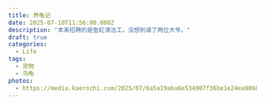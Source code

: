 ```yaml
---
title: 养龟记
date: 2025-07-10T11:56:00.000Z
description: "本来招聘的是鱼缸清洁工，没想到请了两位大爷。"
draft: true
categories:
  - Life
tags:
  - 宠物
  - 乌龟
photos:
  - https://media.kaerozhi.com/2025/07/6a5a19aba6e534907f36be1e24ea9868.webp
---
```

